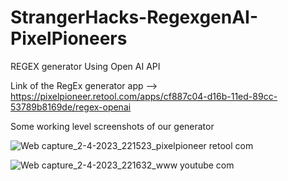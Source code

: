 # StrangerHacks-RegexgenAI-PixelPioneers
REGEX generator Using Open AI API 


Link of the RegEx generator app --> 
https://pixelpioneer.retool.com/apps/cf887c04-d16b-11ed-89cc-53789b8169de/regex-openai

Some working level screenshots of our generator


![Web capture_2-4-2023_221523_pixelpioneer retool com](https://user-images.githubusercontent.com/97333533/229366944-b77adf86-f6bc-4ad3-abf7-685b66291dfc.jpeg)


![Web capture_2-4-2023_221632_www youtube com](https://user-images.githubusercontent.com/97333533/229366953-5353de87-4c2d-4ad0-8c5b-997398761f5f.jpeg)
